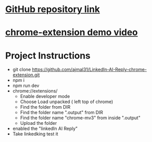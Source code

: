 # [GitHub repository link](https://github.com/ajmal31/LinkedIn-AI-Reply-chrome-extension)
# [chrome-extension demo video](https://www.loom.com/share/07eed68210f2449eba3af442fa039fce?sid=7775a0f2-a2ea-4de5-a766-152c8b66cb06)

# Project Instructions 
  * git clone https://github.com/ajmal31/LinkedIn-AI-Reply-chrome-extension.git
  * npm i
  * npm run dev
  * chrome://extensions/
    * Enable developer mode
    * Choose Load unpacked ( left top of chrome)
    * Find the folder from DIR
    * Find the folder name ".output" from DIR
    * Find the folder name "chrome-mv3" from inside ".output"
    * Upload the folder 
  * enabled the "linkedIn AI Reply"
  * Take linkedking test it   